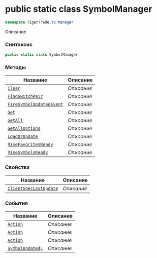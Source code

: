 
# public static class SymbolManager
```csharp
namespace TigerTrade.Tc.Manager
```



Описание

### Синтаксис
```csharp
public static class SymbolManager
```


### Методы
| Название | Описание |
| --- | --- |
| [`Clear`](./SymbolManager.cs/Методы/Clear.md) | *Описание* |
| [`FindSwitchPair`](./SymbolManager.cs/Методы/FindSwitchPair.md) | *Описание* |
| [`FireSymbolUpdatedEvent`](./SymbolManager.cs/Методы/FireSymbolUpdatedEvent.md) | *Описание* |
| [`Get`](./SymbolManager.cs/Методы/Get.md) | *Описание* |
| [`GetAll`](./SymbolManager.cs/Методы/GetAll.md) | *Описание* |
| [`GetAllOptions`](./SymbolManager.cs/Методы/GetAllOptions.md) | *Описание* |
| [`LoadOrUpdate`](./SymbolManager.cs/Методы/LoadOrUpdate.md) | *Описание* |
| [`RiseFavoritesReady`](./SymbolManager.cs/Методы/RiseFavoritesReady.md) | *Описание* |
| [`RiseSymbolsReady`](./SymbolManager.cs/Методы/RiseSymbolsReady.md) | *Описание* |

### Свойства
| Название | Описание |
| --- | --- |
| [`ClientSpecLastUpdate`](./SymbolManager.cs/Свойства/ClientSpecLastUpdate.md) | *Описание* |

### События
| Название | Описание |
| --- | --- |
| [`Action`](./SymbolManager.cs/События/Action.md) | *Описание* |
| [`Action`](./SymbolManager.cs/События/Action.md) | *Описание* |
| [`Action`](./SymbolManager.cs/События/Action.md) | *Описание* |
| [`SymbolUpdated;`](./SymbolManager.cs/События/SymbolUpdated;.md) | *Описание* |



